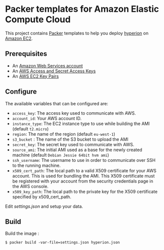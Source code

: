 # Packer templates for Amazon Elastic Compute Cloud

This project contains [Packer][] templates to help you deploy [hyperion][] on [Amazon EC2][].

## Prerequisites

* An [Amazon Web Services account](http://aws.amazon.com/)
* An [AWS Access and Secret Access Keys](http://docs.aws.amazon.com/AWSSimpleQueueService/latest/SQSGettingStartedGuide/AWSCredentials.html)
* An [AWS EC2 Key Pairs](http://docs.aws.amazon.com/AWSEC2/latest/UserGuide/ec2-key-pairs.html)


## Configure

The available variables that can be configured are:

* `access_key`: The access key used to communicate with AWS.
* `account_id`: Your AWS account ID.
* `instance_type`: The EC2 instance type to use while building the AMI (default `t2.micro`)
* `region`: The name of the region (default `eu-west-1`)
* `s3_bucket` : The name of the S3 bucket to upload the AMI
* `secret_key`: The secret key used to communicate with AWS.
* `source_ami`: The initial AMI used as a base for the newly created machine (default `Debian Jessie 64bit hvm ami`)
* `ssh_username`: The username to use in order to communicate over SSH to the running machine.
* `x509_cert_path`: The local path to a valid X509 certificate for your AWS account. This is used for bundling the AMI. This X509 certificate must be registered with your account from the security credentials page in the AWS console.
* `x509_key_path`: The local path to the private key for the X509 certificate specified by x509_cert_path.

Edit *settings.json* and setup your data.

## Build

Build the image :

	$ packer build -var-file=settings.json hyperion.json



[Packer]: https://www.packer.io/
[Amazon EC2]: https://aws.amazon.com/ec2/

[hyperion]: http://github.com/portefaix/hyperion
